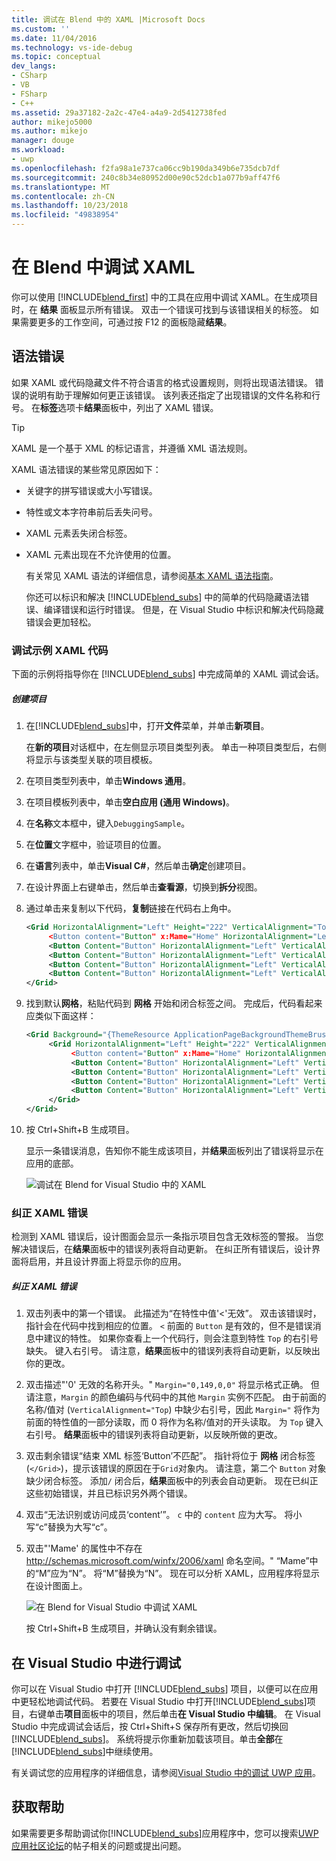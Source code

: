 ```yaml
---
title: 调试在 Blend 中的 XAML |Microsoft Docs
ms.custom: ''
ms.date: 11/04/2016
ms.technology: vs-ide-debug
ms.topic: conceptual
dev_langs:
- CSharp
- VB
- FSharp
- C++
ms.assetid: 29a37182-2a2c-47e4-a4a9-2d5412738fed
author: mikejo5000
ms.author: mikejo
manager: douge
ms.workload:
- uwp
ms.openlocfilehash: f2fa98a1e737ca06cc9b190da349b6e735dcb7df
ms.sourcegitcommit: 240c8b34e80952d00e90c52dcb1a077b9aff47f6
ms.translationtype: MT
ms.contentlocale: zh-CN
ms.lasthandoff: 10/23/2018
ms.locfileid: "49838954"
---
```

# <a name="debug-xaml-in-blend"></a>在 Blend 中调试 XAML
你可以使用 [!INCLUDE[blend_first](../debugger/includes/blend_first_md.md)] 中的工具在应用中调试 XAML。在生成项目时，在 **结果** 面板显示所有错误。 双击一个错误可找到与该错误相关的标签。 如果需要更多的工作空间，可通过按 F12 的面板隐藏**结果**。  

## <a name="syntax-errors"></a>语法错误  
 如果 XAML 或代码隐藏文件不符合语言的格式设置规则，则将出现语法错误。 错误的说明有助于理解如何更正该错误。 该列表还指定了出现错误的文件名称和行号。 在**标签**选项卡**结果**面板中，列出了 XAML 错误。  

> [!TIP]
>  XAML 是一个基于 XML 的标记语言，并遵循 XML 语法规则。  

 XAML 语法错误的某些常见原因如下：  

- 关键字的拼写错误或大小写错误。  

- 特性或文本字符串前后丢失问号。  

- XAML 元素丢失闭合标签。  

- XAML 元素出现在不允许使用的位置。  

  有关常见 XAML 语法的详细信息，请参阅[基本 XAML 语法指南](http://go.microsoft.com/fwlink/?LinkId=329942)。  

  你还可以标识和解决 [!INCLUDE[blend_subs](../debugger/includes/blend_subs_md.md)] 中的简单的代码隐藏语法错误、编译错误和运行时错误。 但是，在 Visual Studio 中标识和解决代码隐藏错误会更加轻松。  

### <a name="debugging-sample-xaml-code"></a>调试示例 XAML 代码  
 下面的示例将指导你在 [!INCLUDE[blend_subs](../debugger/includes/blend_subs_md.md)] 中完成简单的 XAML 调试会话。  

##### <a name="to-create-a-project"></a>创建项目  

1. 在[!INCLUDE[blend_subs](../debugger/includes/blend_subs_md.md)]中，打开**文件**菜单，并单击**新项目**。  

    在**新的项目**对话框中，在左侧显示项目类型列表。 单击一种项目类型后，右侧将显示与该类型关联的项目模板。  

2. 在项目类型列表中，单击**Windows 通用**。  

3. 在项目模板列表中，单击**空白应用 (通用 Windows)**。  

4. 在**名称**文本框中，键入`DebuggingSample`。  

5. 在**位置**文字框中，验证项目的位置。  

6. 在**语言**列表中，单击**Visual C#**，然后单击**确定**创建项目。  

7. 在设计界面上右键单击，然后单击**查看源**，切换到**拆分**视图。  

8. 通过单击来复制以下代码，**复制**链接在代码右上角中。  

   ```xml
   <Grid HorizontalAlignment="Left" Height="222" VerticalAlignment="Top>  
        <Button content="Button" x:Mame="Home" HorizontalAlignment="Left" VerticalAlignment="Top"/>  
        <Button Content="Button" HorizontalAlignment="Left" VerticalAlignment="Top" Margin="0,38,0,0">  
        <Button Content="Button" HorizontalAlignment="Left" VerticalAlignment="Top" Margin="0,75,0,0"/>  
        <Button Content="Button" HorizontalAlignment="Left" VerticalAlignment="Top" Margin="0,112,0,0"/>  
        <Button Content="Button" HorizontalAlignment="Left" VerticalAlignment="Top Margin="0,149,0,0"/>  
   </Grid>  
   ```  

9. 找到默认**网格**，粘贴代码到 **网格** 开始和闭合标签之间。 完成后，代码看起来应类似下面这样：  

    ```xml
    <Grid Background="{ThemeResource ApplicationPageBackgroundThemeBrush}">  
         <Grid HorizontalAlignment="Left" Height="222" VerticalAlignment="Top>  
              <Button content="Button" x:Mame="Home" HorizontalAlignment="Left" VerticalAlignment="Top"/>  
              <Button Content="Button" HorizontalAlignment="Left" VerticalAlignment="Top" Margin="0,38,0,0">  
              <Button Content="Button" HorizontalAlignment="Left" VerticalAlignment="Top" Margin="0,75,0,0"/>  
              <Button Content="Button" HorizontalAlignment="Left" VerticalAlignment="Top" Margin="0,112,0,0"/>  
              <Button Content="Button" HorizontalAlignment="Left" VerticalAlignment="Top Margin="0,149,0,0"/>  
         </Grid>  
    </Grid>  
    ```  

10. 按 Ctrl+Shift+B 生成项目。  

    显示一条错误消息，告知你不能生成该项目，并**结果**面板列出了错误将显示在应用的底部。  

    ![调试在 Blend for Visual Studio 中的 XAML](../debugger/media/blend_debugxaml_xaml.png "blend_debugXAML_XAML")  

### <a name="resolving-xaml-errors"></a>纠正 XAML 错误  
 检测到 XAML 错误后，设计图面会显示一条指示项目包含无效标签的警报。 当您解决错误后，在**结果**面板中的错误列表将自动更新。 在纠正所有错误后，设计界面将启用，并且设计界面上将显示你的应用。  

##### <a name="to-resolve-the-xaml-errors"></a>纠正 XAML 错误  

1. 双击列表中的第一个错误。 此描述为“在特性中值'<'无效”。 双击该错误时，指针会在代码中找到相应的位置。 `<` 前面的 `Button` 是有效的，但不是错误消息中建议的特性。 如果你查看上一个代码行，则会注意到特性 `Top` 的右引号缺失。 键入右引号。 请注意，**结果**面板中的错误列表将自动更新，以反映出你的更改。  

2. 双击描述"'0' 无效的名称开头。" `Margin="0,149,0,0"` 将显示格式正确。 但请注意，`Margin` 的颜色编码与代码中的其他 `Margin` 实例不匹配。 由于前面的名称/值对 (`VerticalAlignment="Top`) 中缺少右引号，因此 `Margin="` 将作为前面的特性值的一部分读取，而 0 将作为名称/值对的开头读取。 为 `Top` 键入右引号。 **结果**面板中的错误列表将自动更新，以反映所做的更改。  

3. 双击剩余错误“结束 XML 标签‘Button’不匹配”。 指针将位于 **网格** 闭合标签 (`</Grid>`)，提示该错误的原因在于`Grid`对象内。 请注意，第二个 `Button` 对象缺少闭合标签。 添加`/` 闭合后，**结果**面板中的列表会自动更新。 现在已纠正这些初始错误，并且已标识另外两个错误。  

4. 双击“无法识别或访问成员‘content’”。 `c` 中的 `content` 应为大写。 将小写“c”替换为大写“c”。  

5. 双击"'Mame' 的属性中不存在 <http://schemas.microsoft.com/winfx/2006/xaml> 命名空间。" “Mame”中的“M”应为“N”。 将“M”替换为“N”。 现在可以分析 XAML，应用程序将显示在设计图面上。  

    ![在 Blend for Visual Studio 中调试 XAML](../debugger/media/blend_debugartboard_xaml.png "blend_debugArtboard_XAML")  

    按 Ctrl+Shift+B 生成项目，并确认没有剩余错误。  

## <a name="debugging-in-visual-studio"></a>在 Visual Studio 中进行调试  
 你可以在 Visual Studio 中打开 [!INCLUDE[blend_subs](../debugger/includes/blend_subs_md.md)] 项目，以便可以在应用中更轻松地调试代码。 若要在 Visual Studio 中打开[!INCLUDE[blend_subs](../debugger/includes/blend_subs_md.md)]项目，右键单击**项目**面板中的项目，然后单击**在 Visual Studio 中编辑**。 在 Visual Studio 中完成调试会话后，按 Ctrl+Shift+S 保存所有更改，然后切换回 [!INCLUDE[blend_subs](../debugger/includes/blend_subs_md.md)]。 系统将提示你重新加载该项目。单击**全部**在 [!INCLUDE[blend_subs](../debugger/includes/blend_subs_md.md)]中继续使用。  

 有关调试您的应用程序的详细信息，请参阅[Visual Studio 中的调试 UWP 应用](http://go.microsoft.com/fwlink/?LinkId=329944)。  

## <a name="getting-help"></a>获取帮助  
 如果需要更多帮助调试你[!INCLUDE[blend_subs](../debugger/includes/blend_subs_md.md)]应用程序中，您可以搜索[UWP 应用社区论坛](http://go.microsoft.com/fwlink/?LinkId=280308)的帖子相关的问题或提出问题。
